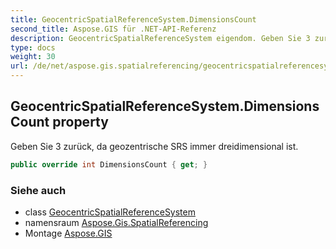 ```yaml
---
title: GeocentricSpatialReferenceSystem.DimensionsCount
second_title: Aspose.GIS für .NET-API-Referenz
description: GeocentricSpatialReferenceSystem eigendom. Geben Sie 3 zurück da geozentrische SRS immer dreidimensional ist.
type: docs
weight: 30
url: /de/net/aspose.gis.spatialreferencing/geocentricspatialreferencesystem/dimensionscount/
---
```

## GeocentricSpatialReferenceSystem.DimensionsCount property

Geben Sie 3 zurück, da geozentrische SRS immer dreidimensional ist.

```csharp
public override int DimensionsCount { get; }
```

### Siehe auch

* class [GeocentricSpatialReferenceSystem](../)
* namensraum [Aspose.Gis.SpatialReferencing](../../geocentricspatialreferencesystem/)
* Montage [Aspose.GIS](../../../)


